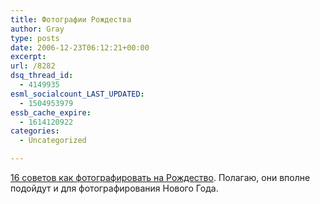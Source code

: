 ```yaml
---
title: Фотографии Рождества
author: Gray
type: posts
date: 2006-12-23T06:12:21+00:00
excerpt:
url: /8282
dsq_thread_id:
  - 4149935
esml_socialcount_LAST_UPDATED:
  - 1504953979
essb_cache_expire:
  - 1614120922
categories:
  - Uncategorized

---
```








<a href="http://digital-photography-school.com/blog/16-christmas-photography-tips/" target="_blank">16 советов как фотографировать на Рождество</a>. Полагаю, они вполне подойдут и для фотографирования Нового Года.